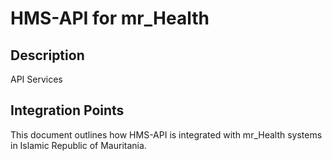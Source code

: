 # HMS-API for mr_Health

## Description

API Services

## Integration Points

This document outlines how HMS-API is integrated with mr_Health systems in Islamic Republic of Mauritania.
